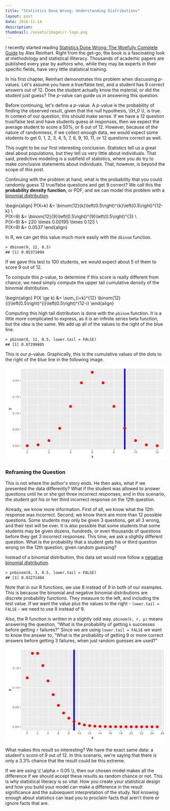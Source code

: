 ```yaml
---
title: "Statistics Done Wrong: Understanding Distributions"
layout: post
date: 2016-11-14
description:
thumbnail: /assets/images/r-logo.png
---
```


I recently started reading [Statistics Done Wrong: The Woefully Complete Guide](https://smile.amazon.com/Statistics-Done-Wrong-Woefully-Complete/dp/1593276206/) by Alex Reinhart. Right from the get-go, the book is a fascinating look at methodology and statistical illiteracy. Thousands of academic papers are published every year by authors who, while they may be experts in their specific fields, have very little statistical training.

In his first chapter, Reinhart demonstrates this problem when discussing _p_-values. Let's assume you have a true/false test, and a student has 9 correct answers out of 12. Does the student actually know the material, or did the student just guess? The _p_-value can guide us in answering this question.

Before continuing, let's define a _p_-value. A _p_-value is the probability of finding the observed result, given that the null hypothesis, \\(H_0 \\), is true. In context of our question, this should make sense. If we have a 12 question true/false test and have students guess at responses, then we expect the average student to score a 50%, or 6 out of 12. However, because of the nature of randomness, if we collect enough data, we would expect some students to get 0, 1, 2, 3, 4, 5, 7, 8, 9, 10, 11, or 12 questions correct as well.

This ought to be our first interesting conclusion. Statistics tell us a great deal about populations, but they tell us very little about individuals. That said, predictive modeling is a subfield of statistics, where you do try to make conclusive statements about individuals. That, however, is beyond the scope of this post.

Continuing with the problem at hand, what is the probability that you could randomly guess 12 true/false questions and get 9 correct? We call this the **probability density function**, or PDF, and we can model this problem with a [binomial distribution](https://en.wikipedia.org/wiki/Binomial_distribution).

\begin{align}
P(X=k) &= \binom{12}{k}\left(0.5\right)^{k}\left(0.5\right)^{12-k} \\\
P(X=9) &= \binom{12}{9}\left(0.5\right)^{9}\left(0.5\right)^{3} \\\
P(X=9) &= 220 \times 0.00195 \times 0.125 \\\
P(X=9) &= 0.0537
\end{align}

In R, we can get this value much more easily with the `dbinom` function.

```
> dbinom(9, 12, 0.5)
## [1] 0.05371094
```

If we gave this test to 100 students, we would expect about 5 of them to score 9 out of 12.

To compute this _p_-value, to determine if this score is really different from chance, we need simply compute the upper tail cumulative density of the binomial distribution.

\begin{align}
P(X \ge k) &= \sum\_{i=k}^{12} \binom{12}{i}\left(0.5\right)^{i}\left(0.5\right)^{12-i}
\end{align}

Computing this high tail distribution is done with the `pbinom` function. It is a little more complicated to express, as it is an infinite series beta function, but the idea is the same. We add up all of the values to the right of the blue line.

```
> pbinom(8, 12, 0.5, lower.tail = FALSE)
## [1] 0.07299805
```

This is our _p_-value. Graphically, this is the cumulative values of the dots to the right of the blue line in the following image.

![PDF Plot](/assets/images/pdf_plot_01.png)

### Reframing the Question

This is not where the author's story ends. He then asks, what if we presented the data differently? What if the student was allowed to answer questions until he or she got three incorrect responses, and in this scenario, the student got his or her third incorrect response on the 12th question.

Already, we know more information. First of all, we know what the 12th response was incorrect. Second, we know there are more than 12 possible questions. Some students may only be given 3 questions, get all 3 wrong, and their test will be over. It is also possible that some students that some students may be given dozens, hundreds, or even thousands of questions before they get 3 incorrect responses. This time, we ask a slightly different question. What is the probability that a student gets his or third question wrong on the 12th question, given random guessing?

Instead of a binomial distribution, this data set would now follow a [negative binomial distribution](https://en.wikipedia.org/wiki/Negative_binomial_distribution).

```
> pnbinom(8, 3, 0.5, lower.tail = FALSE)
## [1] 0.03271484
```

Note that in our R functions, we use 8 instead of 9 in both of our examples. This is because the binomial and negative binomial distributions are discrete probability functions. They measure to the left, and including the test value. If we want the value plus the values to the right - `lower.tail = FALSE` - we need to use 8 instead of 9.

Also, the R function is written in a slightly odd way. `pbinom(k, r, p)` means answering the question, "What is the probability of getting `k` successes before getting `r` failures?" Since we are using `lower.tail = FALSE` we want to know the answer to, "What is the probability of getting 9 or more correct answers before getting 3 failures, when just random guesses are used?"

![PDF Plot](/assets/images/pdf_plot_02.png)

What makes this result so interesting? We have the exact same data: a student's score of 9 out of 12. In this scenario, we're saying that there is only a 3.3% chance that the result could be this extreme.

If we are using \\( \alpha = 0.05 \\), then our chosen model makes all the difference if we should accept these results as random chance or not. This is why statistical literacy is so vital. How you create your statistical design and how you build your model can make a difference in the result significance and the subsequent interpretation of the study. Not knowing enough about statistics can lead you to proclaim facts that aren't there or ignore facts that are.
